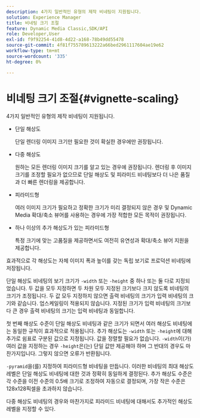 ```yaml
---
description: 4가지 일반적인 유형의 제작 비네팅이 지원됩니다.
solution: Experience Manager
title: 비네팅 크기 조절
feature: Dynamic Media Classic,SDK/API
role: Developer,User
exl-id: f9f92254-41d8-4d22-a168-78b49dd55478
source-git-commit: 4f81f755789613222a66bed2961117604ae19e62
workflow-type: tm+mt
source-wordcount: '335'
ht-degree: 0%

---
```


# 비네팅 크기 조절{#vignette-scaling}

4가지 일반적인 유형의 제작 비네팅이 지원됩니다.

* 단일 해상도

  단일 렌더링 이미지 크기만 필요한 것이 확실한 경우에만 권장됩니다.
* 다중 해상도

  원하는 모든 렌더링 이미지 크기를 알고 있는 경우에 권장됩니다. 렌더링 후 이미지 크기를 조정할 필요가 없으므로 단일 해상도 및 피라미드 비네팅보다 더 나은 품질과 더 빠른 렌더링을 제공합니다.
* 피라미드형

  여러 이미지 크기가 필요하고 정확한 크기가 미리 결정되지 않은 경우 및 Dynamic Media 확대/축소 뷰어를 사용하는 경우에 가장 적합한 모든 목적이 권장됩니다.
* 하나 이상의 추가 해상도가 있는 피라미드형

  특정 크기에 맞는 고품질을 제공하면서도 여전히 유연성과 확대/축소 뷰어 지원을 제공합니다.

효과적으로 각 해상도는 자체 이미지 폭과 높이를 갖는 독립 보기로 프로덕션 비네팅에 저장됩니다.

단일 해상도 비네팅의 보기 크기가 `-width` 또는 `-height` 중 하나 또는 둘 다로 지정되었습니다. 두 값을 모두 지정하면 두 차원 모두 지정된 크기보다 크지 않도록 비네팅의 크기가 조정됩니다. 두 값 모두 지정하지 않으면 출력 비네팅의 크기가 입력 비네팅의 크기와 같습니다. 업스케일링이 적용되지 않습니다. 지정된 크기가 입력 비네팅의 크기보다 큰 경우 출력 비네팅의 크기는 입력 비네팅과 동일합니다.

첫 번째 해상도 수준이 단일 해상도 비네팅과 같은 크기가 되면서 여러 해상도 비네팅에는 동일한 규칙이 효과적으로 적용됩니다. 추가 해상도는 `-width` 또는 `-height`에 대해 추가로 쉼표로 구분된 값으로 지정됩니다. 값을 정렬할 필요가 없습니다. `-width`이(가) 여러 값을 지정하는 경우 `-height`은(는) 단일 값만 제공해야 하며 그 반대의 경우도 마찬가지입니다. 그렇지 않으면 오류가 반환됩니다.

`-pyramid`을(를) 지정하여 피라미드형 비네팅을 만듭니다. 이러한 비네팅의 최대 해상도 레벨은 단일 해상도 비네팅에 대한 것과 정확히 동일하게 결정된다. 추가 해상도 수준은 각 수준을 이전 수준의 0.5배 크기로 조정하여 자동으로 결정되며, 가장 작은 수준은 128x128픽셀을 초과하지 않습니다.

다중 해상도 비네팅의 경우와 마찬가지로 피라미드 비네팅에 대해서도 추가적인 해상도 레벨을 지정할 수 있다.
